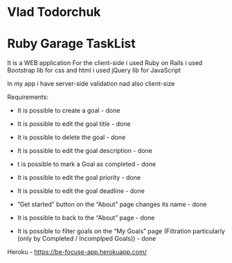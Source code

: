 # Vlad Todorchuk
# Ruby Garage TaskList 

It is a WEB application
For the client-side i used Ruby on Rails
	i used Bootstrap lib for css and html
	i used jQuery lib for JavaScript

In my app i have server-side validation nad also client-size

Requirements:

* It is possible to create a goal  - done

* It is possible to edit the goal title - done

* It is possible to delete the goal - done

* It is possible to edit the goal description - done

* t is possible to mark a Goal as completed - done

* It is possible to edit the goal priority - done

*  It is possible to edit the goal deadline - done

* ”Get started” button on the “About” page changes its name - done

* It is possible to back to the “About” page - done

* It is possible to filter goals on the “My Goals” page (Filtration particularly (only by Completed / Incomplped Goals)) - done


Heroku - https://be-focuse-app.herokuapp.com/
